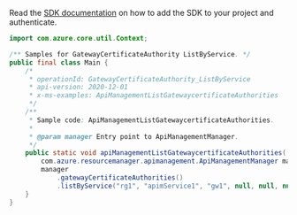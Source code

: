 Read the [SDK documentation](https://github.com/Azure/azure-sdk-for-java/blob/azure-resourcemanager-apimanagement_1.0.0-beta.2/sdk/apimanagement/azure-resourcemanager-apimanagement/README.md) on how to add the SDK to your project and authenticate.

```java
import com.azure.core.util.Context;

/** Samples for GatewayCertificateAuthority ListByService. */
public final class Main {
    /*
     * operationId: GatewayCertificateAuthority_ListByService
     * api-version: 2020-12-01
     * x-ms-examples: ApiManagementListGatewaycertificateAuthorities
     */
    /**
     * Sample code: ApiManagementListGatewaycertificateAuthorities.
     *
     * @param manager Entry point to ApiManagementManager.
     */
    public static void apiManagementListGatewaycertificateAuthorities(
        com.azure.resourcemanager.apimanagement.ApiManagementManager manager) {
        manager
            .gatewayCertificateAuthorities()
            .listByService("rg1", "apimService1", "gw1", null, null, null, Context.NONE);
    }
}
```
